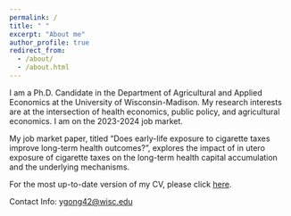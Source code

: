 ```yaml
---
permalink: /
title: " "
excerpt: "About me"
author_profile: true
redirect_from: 
  - /about/
  - /about.html
---
```


I am a Ph.D. Candidate in the Department of Agricultural and Applied Economics at the University of Wisconsin-Madison. My research interests are at the intersection of health economics, public policy, and agricultural economics. I am on the 2023-2024 job market.

My job market paper, titled “Does early-life exposure to cigarette taxes improve long-term health outcomes?”, explores the impact of in utero exposure of cigarette taxes on the long-term health capital accumulation and the underlying mechanisms. 

For the most up-to-date version of my CV, please click [here](https://ytgonguw.github.io/files/CV.pdf).

Contact Info: [ygong42@wisc.edu](mailto:ygong42@wisc.edu)
